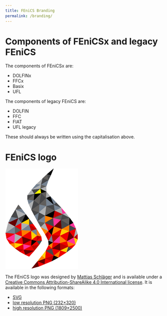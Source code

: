 ```yaml
---
title: FEniCS Branding
permalink: /branding/
---
```


# Components of FEniCSx and legacy FEniCS
The components of FEniCSx are:

* DOLFINx
* FFCx
* Basix
* UFL

The components of legacy FEniCS are:

* DOLFIN
* FFC
* FIAT
* UFL legacy

These should always be written using the capitalisation above.

# FEniCS logo
![FEniCS logo](/assets/logo/fenics_logo.png)

The FEniCS logo was designed by [Mattias Schl&auml;ger](https://www.sch-form.com) and is available
under a [Creative Commons Attribution-ShareAlike 4.0 International license](https://creativecommons.org/licenses/by-sa/4.0/).
It is available in the following formats:

* [SVG](/assets/logo/fenics_logo.svg)
* [low resolution PNG (232&times;320)](/assets/logo/fenics_logo.png)
* [high resolution PNG (1809&times;2500)](/assets/logo/fenics_logo_large.png)
